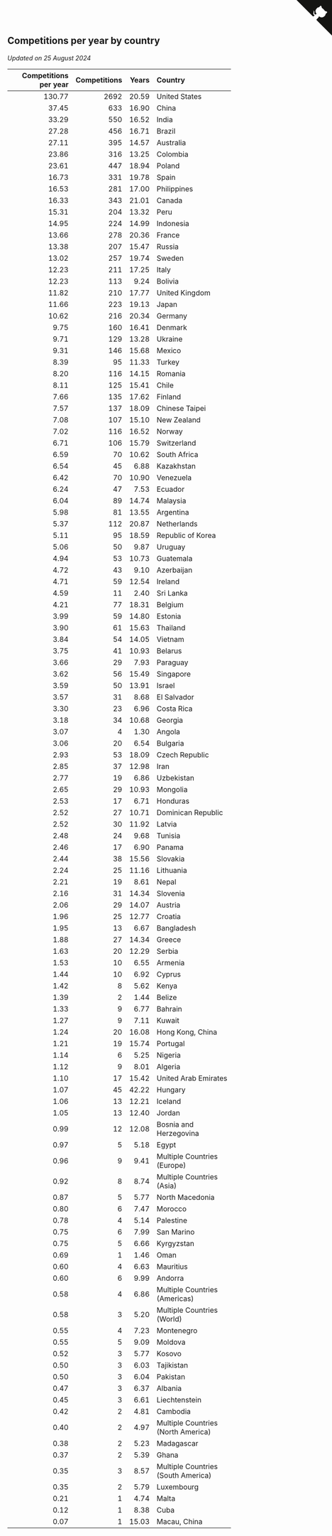 ## Competitions per year by country

*Updated on 25 August 2024*

| Competitions per year | Competitions | Years | Country |
| ---: | ---: | ---: | :--- |
| 130.77 | 2692 | 20.59 | United States |
| 37.45 | 633 | 16.90 | China |
| 33.29 | 550 | 16.52 | India |
| 27.28 | 456 | 16.71 | Brazil |
| 27.11 | 395 | 14.57 | Australia |
| 23.86 | 316 | 13.25 | Colombia |
| 23.61 | 447 | 18.94 | Poland |
| 16.73 | 331 | 19.78 | Spain |
| 16.53 | 281 | 17.00 | Philippines |
| 16.33 | 343 | 21.01 | Canada |
| 15.31 | 204 | 13.32 | Peru |
| 14.95 | 224 | 14.99 | Indonesia |
| 13.66 | 278 | 20.36 | France |
| 13.38 | 207 | 15.47 | Russia |
| 13.02 | 257 | 19.74 | Sweden |
| 12.23 | 211 | 17.25 | Italy |
| 12.23 | 113 | 9.24 | Bolivia |
| 11.82 | 210 | 17.77 | United Kingdom |
| 11.66 | 223 | 19.13 | Japan |
| 10.62 | 216 | 20.34 | Germany |
| 9.75 | 160 | 16.41 | Denmark |
| 9.71 | 129 | 13.28 | Ukraine |
| 9.31 | 146 | 15.68 | Mexico |
| 8.39 | 95 | 11.33 | Turkey |
| 8.20 | 116 | 14.15 | Romania |
| 8.11 | 125 | 15.41 | Chile |
| 7.66 | 135 | 17.62 | Finland |
| 7.57 | 137 | 18.09 | Chinese Taipei |
| 7.08 | 107 | 15.10 | New Zealand |
| 7.02 | 116 | 16.52 | Norway |
| 6.71 | 106 | 15.79 | Switzerland |
| 6.59 | 70 | 10.62 | South Africa |
| 6.54 | 45 | 6.88 | Kazakhstan |
| 6.42 | 70 | 10.90 | Venezuela |
| 6.24 | 47 | 7.53 | Ecuador |
| 6.04 | 89 | 14.74 | Malaysia |
| 5.98 | 81 | 13.55 | Argentina |
| 5.37 | 112 | 20.87 | Netherlands |
| 5.11 | 95 | 18.59 | Republic of Korea |
| 5.06 | 50 | 9.87 | Uruguay |
| 4.94 | 53 | 10.73 | Guatemala |
| 4.72 | 43 | 9.10 | Azerbaijan |
| 4.71 | 59 | 12.54 | Ireland |
| 4.59 | 11 | 2.40 | Sri Lanka |
| 4.21 | 77 | 18.31 | Belgium |
| 3.99 | 59 | 14.80 | Estonia |
| 3.90 | 61 | 15.63 | Thailand |
| 3.84 | 54 | 14.05 | Vietnam |
| 3.75 | 41 | 10.93 | Belarus |
| 3.66 | 29 | 7.93 | Paraguay |
| 3.62 | 56 | 15.49 | Singapore |
| 3.59 | 50 | 13.91 | Israel |
| 3.57 | 31 | 8.68 | El Salvador |
| 3.30 | 23 | 6.96 | Costa Rica |
| 3.18 | 34 | 10.68 | Georgia |
| 3.07 | 4 | 1.30 | Angola |
| 3.06 | 20 | 6.54 | Bulgaria |
| 2.93 | 53 | 18.09 | Czech Republic |
| 2.85 | 37 | 12.98 | Iran |
| 2.77 | 19 | 6.86 | Uzbekistan |
| 2.65 | 29 | 10.93 | Mongolia |
| 2.53 | 17 | 6.71 | Honduras |
| 2.52 | 27 | 10.71 | Dominican Republic |
| 2.52 | 30 | 11.92 | Latvia |
| 2.48 | 24 | 9.68 | Tunisia |
| 2.46 | 17 | 6.90 | Panama |
| 2.44 | 38 | 15.56 | Slovakia |
| 2.24 | 25 | 11.16 | Lithuania |
| 2.21 | 19 | 8.61 | Nepal |
| 2.16 | 31 | 14.34 | Slovenia |
| 2.06 | 29 | 14.07 | Austria |
| 1.96 | 25 | 12.77 | Croatia |
| 1.95 | 13 | 6.67 | Bangladesh |
| 1.88 | 27 | 14.34 | Greece |
| 1.63 | 20 | 12.29 | Serbia |
| 1.53 | 10 | 6.55 | Armenia |
| 1.44 | 10 | 6.92 | Cyprus |
| 1.42 | 8 | 5.62 | Kenya |
| 1.39 | 2 | 1.44 | Belize |
| 1.33 | 9 | 6.77 | Bahrain |
| 1.27 | 9 | 7.11 | Kuwait |
| 1.24 | 20 | 16.08 | Hong Kong, China |
| 1.21 | 19 | 15.74 | Portugal |
| 1.14 | 6 | 5.25 | Nigeria |
| 1.12 | 9 | 8.01 | Algeria |
| 1.10 | 17 | 15.42 | United Arab Emirates |
| 1.07 | 45 | 42.22 | Hungary |
| 1.06 | 13 | 12.21 | Iceland |
| 1.05 | 13 | 12.40 | Jordan |
| 0.99 | 12 | 12.08 | Bosnia and Herzegovina |
| 0.97 | 5 | 5.18 | Egypt |
| 0.96 | 9 | 9.41 | Multiple Countries (Europe) |
| 0.92 | 8 | 8.74 | Multiple Countries (Asia) |
| 0.87 | 5 | 5.77 | North Macedonia |
| 0.80 | 6 | 7.47 | Morocco |
| 0.78 | 4 | 5.14 | Palestine |
| 0.75 | 6 | 7.99 | San Marino |
| 0.75 | 5 | 6.66 | Kyrgyzstan |
| 0.69 | 1 | 1.46 | Oman |
| 0.60 | 4 | 6.63 | Mauritius |
| 0.60 | 6 | 9.99 | Andorra |
| 0.58 | 4 | 6.86 | Multiple Countries (Americas) |
| 0.58 | 3 | 5.20 | Multiple Countries (World) |
| 0.55 | 4 | 7.23 | Montenegro |
| 0.55 | 5 | 9.09 | Moldova |
| 0.52 | 3 | 5.77 | Kosovo |
| 0.50 | 3 | 6.03 | Tajikistan |
| 0.50 | 3 | 6.04 | Pakistan |
| 0.47 | 3 | 6.37 | Albania |
| 0.45 | 3 | 6.61 | Liechtenstein |
| 0.42 | 2 | 4.81 | Cambodia |
| 0.40 | 2 | 4.97 | Multiple Countries (North America) |
| 0.38 | 2 | 5.23 | Madagascar |
| 0.37 | 2 | 5.39 | Ghana |
| 0.35 | 3 | 8.57 | Multiple Countries (South America) |
| 0.35 | 2 | 5.79 | Luxembourg |
| 0.21 | 1 | 4.74 | Malta |
| 0.12 | 1 | 8.38 | Cuba |
| 0.07 | 1 | 15.03 | Macau, China |


<a href="https://github.com/jonatanklosko/wca_statistics" class="github-corner" aria-label="View source on Github"><svg width="80" height="80" viewBox="0 0 250 250" style="fill:#151513; color:#fff; position: absolute; top: 0; border: 0; right: 0;" aria-hidden="true"><path d="M0,0 L115,115 L130,115 L142,142 L250,250 L250,0 Z"></path><path d="M128.3,109.0 C113.8,99.7 119.0,89.6 119.0,89.6 C122.0,82.7 120.5,78.6 120.5,78.6 C119.2,72.0 123.4,76.3 123.4,76.3 C127.3,80.9 125.5,87.3 125.5,87.3 C122.9,97.6 130.6,101.9 134.4,103.2" fill="currentColor" style="transform-origin: 130px 106px;" class="octo-arm"></path><path d="M115.0,115.0 C114.9,115.1 118.7,116.5 119.8,115.4 L133.7,101.6 C136.9,99.2 139.9,98.4 142.2,98.6 C133.8,88.0 127.5,74.4 143.8,58.0 C148.5,53.4 154.0,51.2 159.7,51.0 C160.3,49.4 163.2,43.6 171.4,40.1 C171.4,40.1 176.1,42.5 178.8,56.2 C183.1,58.6 187.2,61.8 190.9,65.4 C194.5,69.0 197.7,73.2 200.1,77.6 C213.8,80.2 216.3,84.9 216.3,84.9 C212.7,93.1 206.9,96.0 205.4,96.6 C205.1,102.4 203.0,107.8 198.3,112.5 C181.9,128.9 168.3,122.5 157.7,114.1 C157.9,116.9 156.7,120.9 152.7,124.9 L141.0,136.5 C139.8,137.7 141.6,141.9 141.8,141.8 Z" fill="currentColor" class="octo-body"></path></svg></a><style>.github-corner:hover .octo-arm{animation:octocat-wave 560ms ease-in-out}@keyframes octocat-wave{0%,100%{transform:rotate(0)}20%,60%{transform:rotate(-25deg)}40%,80%{transform:rotate(10deg)}}@media (max-width:500px){.github-corner:hover .octo-arm{animation:none}.github-corner .octo-arm{animation:octocat-wave 560ms ease-in-out}}</style>
